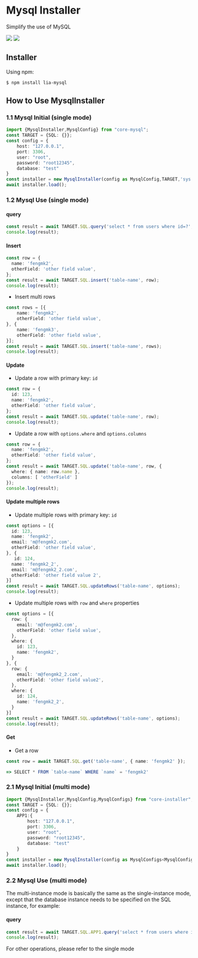 # Mysql Installer
Simplify the use of MySQL

![](https://img.shields.io/badge/version-1.0.0-lightgrey)
![](https://img.shields.io/badge/node-16.%2B-brightgreen)

## Installer
Using npm:
```shell
$ npm install lia-mysql
```

## How to Use MysqlInstaller
### 1.1 Mysql Initial (single mode)
```typescript
import {MysqlInstaller,MysqlConfig} from "core-mysql";
const TARGET = {SQL: {}};
const config = {
    host: "127.0.0.1",
    port: 3306,
    user: "root",
    password: "root12345",
    database: "test"
}
const installer = new MysqlInstaller(config as MysqlConfig,TARGET,'sys|info');
await installer.load();
```
### 1.2 Mysql Use (single mode)
#### query
```typescript
const result = await TARGET.SQL.query('select * from users where id=?', [100])
console.log(result);

```
#### Insert
```typescript
const row = {
  name: 'fengmk2',
  otherField: 'other field value',
};
const result = await TARGET.SQL.insert('table-name', row);
console.log(result);

```
- Insert multi rows

```typescript
const rows = [{
    name: 'fengmk2',
    otherField: 'other field value',
}, {
    name: 'fengmk3',
    otherField: 'other field value',
}];
const result = await TARGET.SQL.insert('table-name', rows);
console.log(result);

```


#### Update

- Update a row with primary key: `id`

```typescript
const row = {
  id: 123,
  name: 'fengmk2',
  otherField: 'other field value',
};
const result = await TARGET.SQL.update('table-name', row);
console.log(result);
```
- Update a row with `options.where` and `options.columns`

```typescript
const row = {
  name: 'fengmk2',
  otherField: 'other field value',
};
const result = await TARGET.SQL.update('table-name', row, {
  where: { name: row.name },
  columns: [ 'otherField' ]
});
console.log(result);
```

#### Update multiple rows

- Update multiple rows with primary key: `id`

```typescript
const options = [{
  id: 123,
  name: 'fengmk2',
  email: 'm@fengmk2.com',
  otherField: 'other field value',
}, {
   id: 124,
  name: 'fengmk2_2',
  email: 'm@fengmk2_2.com',
  otherField: 'other field value 2',
}]
const result = await TARGET.SQL.updateRows('table-name', options);
console.log(result);
```

- Update multiple rows with `row` and `where` properties

```typescript
const options = [{
  row: {
    email: 'm@fengmk2.com',
    otherField: 'other field value',
  },
  where: {
    id: 123,
    name: 'fengmk2',
  }
}, {
  row: {
    email: 'm@fengmk2_2.com',
    otherField: 'other field value2',
  }, 
  where: {
    id: 124,
    name: 'fengmk2_2',
  }
}]
const result = await TARGET.SQL.updateRows('table-name', options);
console.log(result);
```

#### Get

- Get a row

```typescript
const row = await TARGET.SQL.get('table-name', { name: 'fengmk2' });

=> SELECT * FROM `table-name` WHERE `name` = 'fengmk2'
```


### 2.1 Mysql Initial (multi mode)

```typescript
import {MysqlInstaller,MysqlConfig,MysqlConfigs} from "core-installer";
const TARGET = {SQL: {}};
const config = {
    APP1:{
        host: "127.0.0.1",
        port: 3306,
        user: "root",
        password: "root12345",
        database: "test"
    }
}
const installer = new MysqlInstaller(config as MysqlConfigs<MysqlConfig>,TARGET,'sys|info');
await installer.load();
```

### 2.2 Mysql Use (multi mode)
The multi-instance mode is basically the same as the single-instance mode, except that the database instance needs to be specified on the SQL instance, for example:
#### query
```typescript
const result = await TARGET.SQL.APP1.query('select * from users where id=?', [100])
console.log(result);

```

For other operations, please refer to the single mode
